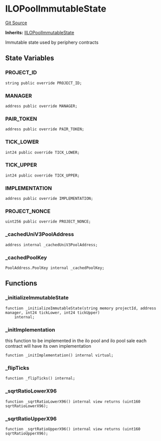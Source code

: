 # ILOPoolImmutableState
[Git Source](https://github.com/KYRDTeam/ilo-contracts/blob/e40a6cd6fab3cc84638afa793f4d9e791b183158/src/base/ILOPoolImmutableState.sol)

**Inherits:**
[IILOPoolImmutableState](/src/interfaces/IILOPoolImmutableState.sol/interface.IILOPoolImmutableState.md)

Immutable state used by periphery contracts


## State Variables
### PROJECT_ID

```solidity
string public override PROJECT_ID;
```


### MANAGER

```solidity
address public override MANAGER;
```


### PAIR_TOKEN

```solidity
address public override PAIR_TOKEN;
```


### TICK_LOWER

```solidity
int24 public override TICK_LOWER;
```


### TICK_UPPER

```solidity
int24 public override TICK_UPPER;
```


### IMPLEMENTATION

```solidity
address public override IMPLEMENTATION;
```


### PROJECT_NONCE

```solidity
uint256 public override PROJECT_NONCE;
```


### _cachedUniV3PoolAddress

```solidity
address internal _cachedUniV3PoolAddress;
```


### _cachedPoolKey

```solidity
PoolAddress.PoolKey internal _cachedPoolKey;
```


## Functions
### _initializeImmutableState


```solidity
function _initializeImmutableState(string memory projectId, address manager, int24 tickLower, int24 tickUpper)
    internal;
```

### _initImplementation

this function to be implemented in the ilo pool and ilo pool sale
each contract will have its own implementation


```solidity
function _initImplementation() internal virtual;
```

### _flipTicks


```solidity
function _flipTicks() internal;
```

### _sqrtRatioLowerX96


```solidity
function _sqrtRatioLowerX96() internal view returns (uint160 sqrtRatioLowerX96);
```

### _sqrtRatioUpperX96


```solidity
function _sqrtRatioUpperX96() internal view returns (uint160 sqrtRatioUpperX96);
```

